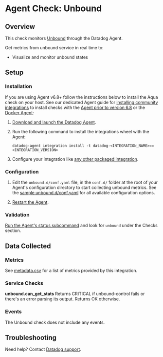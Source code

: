 # Agent Check: Unbound

## Overview

This check monitors [Unbound][1] through the Datadog Agent.

Get metrics from unbound service in real time to:

- Visualize and monitor unbound states

## Setup

### Installation

If you are using Agent v6.8+ follow the instructions below to install the Aqua check on your host. See our dedicated Agent guide for [installing community integrations][3] to install checks with the [Agent prior to version 6.8][4] or the [Docker Agent][5]:

1. [Download and launch the Datadog Agent][2].
2. Run the following command to install the integrations wheel with the Agent:

   ```shell
   datadog-agent integration install -t datadog-<INTEGRATION_NAME>==<INTEGRATION_VERSION>
   ```
3. Configure your integration like [any other packaged integration][5].

### Configuration

1. Edit the `unbound.d/conf.yaml` file, in the `conf.d/` folder at the root of
   your Agent's configuration directory to start collecting unbound metrics. See
   the [sample unbound.d/conf.yaml][6] for all available configuration options.

2. [Restart the Agent][7].

### Validation

[Run the Agent's status subcommand][8] and look for `unbound` under the Checks section.

## Data Collected

### Metrics

See [metadata.csv][9] for a list of metrics provided by this integration.

### Service Checks

**unbound.can_get_stats**
Returns CRITICAL if unbound-control fails or there's an error parsing its output. Returns OK otherwise.

### Events

The Unbound check does not include any events.

## Troubleshooting

Need help? Contact [Datadog support][10].

[1]: https://nlnetlabs.nl/documentation/unbound/unbound-control/
[2]: https://app.datadoghq.com/account/settings#agent
[3]: https://docs.datadoghq.com/agent/guide/community-integrations-installation-with-docker-agent/
[4]: https://docs.datadoghq.com/agent/guide/community-integrations-installation-with-docker-agent/?tab=agentpriorto68
[5]: https://docs.datadoghq.com/agent/guide/community-integrations-installation-with-docker-agent/?tab=docker
[6]: https://docs.datadoghq.com/getting_started/integrations/
[5]: https://app.datadoghq.com/account/settings#agent
[6]: https://github.com/DataDog/integrations-extras/blob/master/unbound/datadog_checks/unbound/data/conf.yaml.example
[7]: https://docs.datadoghq.com/agent/guide/agent-commands/#start-stop-and-restart-the-agent
[8]: https://docs.datadoghq.com/agent/guide/agent-commands/#agent-status-and-information
[9]: https://github.com/DataDog/integrations-extras/blob/master/unbound/metadata.csv
[10]: https://docs.datadoghq.com/help/
